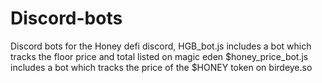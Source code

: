 # Discord-bots

Discord bots for the Honey defi discord,
HGB_bot.js includes a bot which tracks the floor price and total listed on magic eden
$honey_price_bot.js includes a bot which tracks the price of the $HONEY token on birdeye.so
